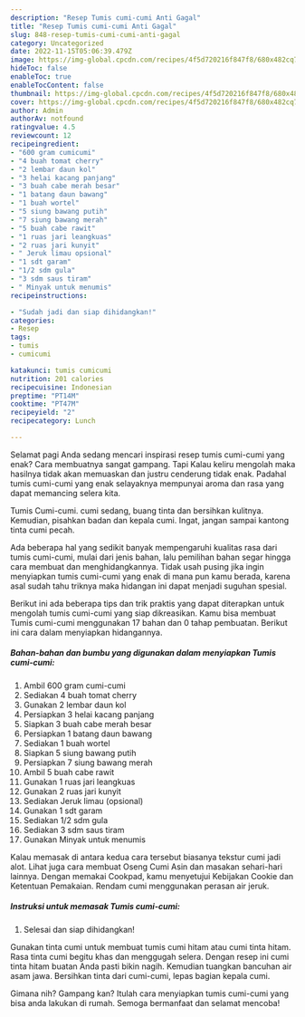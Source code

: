 ```yaml
---
description: "Resep Tumis cumi-cumi Anti Gagal"
title: "Resep Tumis cumi-cumi Anti Gagal"
slug: 848-resep-tumis-cumi-cumi-anti-gagal
category: Uncategorized
date: 2022-11-15T05:06:39.479Z
image: https://img-global.cpcdn.com/recipes/4f5d720216f847f8/680x482cq70/tumis-cumi-cumi-foto-resep-utama.jpg
hideToc: false
enableToc: true
enableTocContent: false
thumbnail: https://img-global.cpcdn.com/recipes/4f5d720216f847f8/680x482cq70/tumis-cumi-cumi-foto-resep-utama.jpg
cover: https://img-global.cpcdn.com/recipes/4f5d720216f847f8/680x482cq70/tumis-cumi-cumi-foto-resep-utama.jpg
author: Admin
authorAv: notfound
ratingvalue: 4.5
reviewcount: 12
recipeingredient:
- "600 gram cumicumi"
- "4 buah tomat cherry"
- "2 lembar daun kol"
- "3 helai kacang panjang"
- "3 buah cabe merah besar"
- "1 batang daun bawang"
- "1 buah wortel"
- "5 siung bawang putih"
- "7 siung bawang merah"
- "5 buah cabe rawit"
- "1 ruas jari leangkuas"
- "2 ruas jari kunyit"
- " Jeruk limau opsional"
- "1 sdt garam"
- "1/2 sdm gula"
- "3 sdm saus tiram"
- " Minyak untuk menumis"
recipeinstructions:

- "Sudah jadi dan siap dihidangkan!"
categories:
- Resep
tags:
- tumis
- cumicumi

katakunci: tumis cumicumi 
nutrition: 201 calories
recipecuisine: Indonesian
preptime: "PT14M"
cooktime: "PT47M"
recipeyield: "2"
recipecategory: Lunch

---
```



Selamat pagi Anda sedang mencari inspirasi resep tumis cumi-cumi yang enak? Cara membuatnya sangat gampang. Tapi Kalau keliru mengolah maka hasilnya tidak akan memuaskan dan justru cenderung tidak enak. Padahal tumis cumi-cumi yang enak selayaknya mempunyai aroma dan rasa yang dapat memancing selera kita.


Tumis Cumi-cumi. cumi sedang, buang tinta dan bersihkan kulitnya. Kemudian, pisahkan badan dan kepala cumi. Ingat, jangan sampai kantong tinta cumi pecah.

Ada beberapa hal yang sedikit banyak mempengaruhi kualitas rasa dari tumis cumi-cumi, mulai dari jenis bahan, lalu pemilihan bahan segar hingga cara membuat dan menghidangkannya. Tidak usah pusing jika ingin menyiapkan tumis cumi-cumi yang enak di mana pun kamu berada, karena asal sudah tahu triknya maka hidangan ini dapat menjadi suguhan spesial.


Berikut ini ada beberapa tips dan trik praktis yang dapat diterapkan untuk mengolah tumis cumi-cumi yang siap dikreasikan. Kamu bisa membuat Tumis cumi-cumi menggunakan 17 bahan dan 0 tahap pembuatan. Berikut ini cara dalam menyiapkan hidangannya.

<!--inarticleads1-->

##### Bahan-bahan dan bumbu yang digunakan dalam menyiapkan Tumis cumi-cumi:

1. Ambil 600 gram cumi-cumi
1. Sediakan 4 buah tomat cherry
1. Gunakan 2 lembar daun kol
1. Persiapkan 3 helai kacang panjang
1. Siapkan 3 buah cabe merah besar
1. Persiapkan 1 batang daun bawang
1. Sediakan 1 buah wortel
1. Siapkan 5 siung bawang putih
1. Persiapkan 7 siung bawang merah
1. Ambil 5 buah cabe rawit
1. Gunakan 1 ruas jari leangkuas
1. Gunakan 2 ruas jari kunyit
1. Sediakan  Jeruk limau (opsional)
1. Gunakan 1 sdt garam
1. Sediakan 1/2 sdm gula
1. Sediakan 3 sdm saus tiram
1. Gunakan  Minyak untuk menumis


Kalau memasak di antara kedua cara tersebut biasanya tekstur cumi jadi alot. Lihat juga cara membuat Oseng Cumi Asin dan masakan sehari-hari lainnya. Dengan memakai Cookpad, kamu menyetujui Kebijakan Cookie dan Ketentuan Pemakaian. Rendam cumi menggunakan perasan air jeruk. 

<!--inarticleads2-->

##### Instruksi untuk memasak Tumis cumi-cumi:


1. Selesai dan siap dihidangkan!

Gunakan tinta cumi untuk membuat tumis cumi hitam atau cumi tinta hitam. Rasa tinta cumi begitu khas dan menggugah selera. Dengan resep ini cumi tinta hitam buatan Anda pasti bikin nagih. Kemudian tuangkan bancuhan air asam jawa. Bersihkan tinta dari cumi-cumi, lepas bagian kepala cumi. 

Gimana nih? Gampang kan? Itulah cara menyiapkan tumis cumi-cumi yang bisa anda lakukan di rumah. Semoga bermanfaat dan selamat mencoba!
